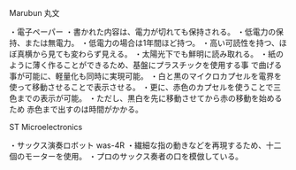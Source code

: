 Marubun 丸文

・電子ペーパー
	・書かれた内容は、電力が切れても保持される。
		・低電力の保持、または無電力。
		・低電力の場合は1年間ほど持つ。
	・高い可読性を持つ、ほぼ真横から見ても変わらず見える。
		・太陽光下でも鮮明に読み取れる。
	・紙のように薄く作ることができるため、基盤にプラスチックを使用する事
	  で曲げる事が可能に、軽量化も同時に実現可能。
	・白と黒のマイクロカプセルを電界を使って移動させることで表示させる。
	・更に、赤色のカプセルを使うことで三色までの表示が可能。
		・ただし、黒白を先に移動させてから赤の移動を始めるため
	  	  赤色まで出すのは時間がかかる。


ST Microelectronics

・サックス演奏ロボット was-4R
	・繊細な指の動きなどを再現するため、十二個のモーターを使用。
	・プロのサックス奏者の口を模倣している。